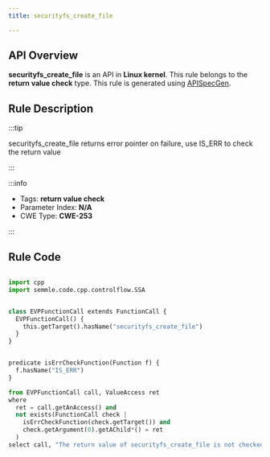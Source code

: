 ```yaml
---
title: securityfs_create_file

---
```



## API Overview
**securityfs_create_file** is an API in **Linux kernel**. This rule belongs to the **return value check** type. This rule is generated using [APISpecGen](../../tools/APISpecGen).
## Rule Description

:::tip

securityfs_create_file returns error pointer on failure, use IS_ERR to check the return value

:::

:::info

- Tags: **return value check**
- Parameter Index: **N/A**
- CWE Type: **CWE-253**

:::

## Rule Code
```python

import cpp
import semmle.code.cpp.controlflow.SSA


class EVPFunctionCall extends FunctionCall {
  EVPFunctionCall() {
    this.getTarget().hasName("securityfs_create_file")
  }
}


predicate isErrCheckFunction(Function f) {
  f.hasName("IS_ERR") 
}

from EVPFunctionCall call, ValueAccess ret
where
  ret = call.getAnAccess() and
  not exists(FunctionCall check |
    isErrCheckFunction(check.getTarget()) and
    check.getArgument(0).getAChild*() = ret
  )
select call, "The return value of securityfs_create_file is not checked with IS_ERR."
    
```